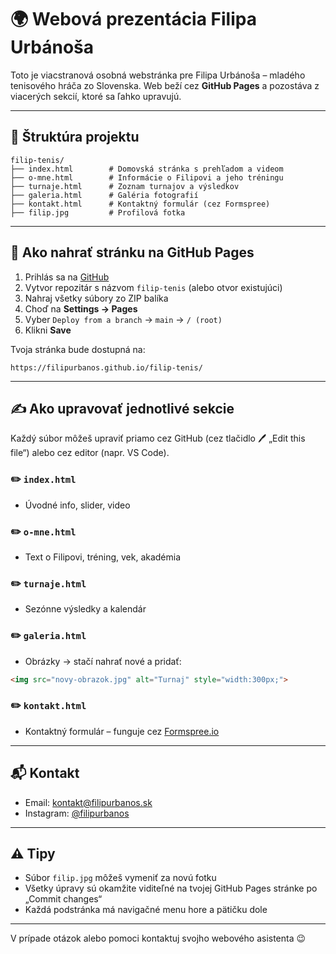 # 🌍 Webová prezentácia Filipa Urbánoša

Toto je viacstranová osobná webstránka pre Filipa Urbánoša – mladého tenisového hráča zo Slovenska. Web beží cez **GitHub Pages** a pozostáva z viacerých sekcií, ktoré sa ľahko upravujú.

---

## 📁 Štruktúra projektu

```
filip-tenis/
├── index.html        # Domovská stránka s prehľadom a videom
├── o-mne.html        # Informácie o Filipovi a jeho tréningu
├── turnaje.html      # Zoznam turnajov a výsledkov
├── galeria.html      # Galéria fotografií
├── kontakt.html      # Kontaktný formulár (cez Formspree)
├── filip.jpg         # Profilová fotka
```

---

## 🔧 Ako nahrať stránku na GitHub Pages

1. Prihlás sa na [GitHub](https://github.com)
2. Vytvor repozitár s názvom `filip-tenis` (alebo otvor existujúci)
3. Nahraj všetky súbory zo ZIP balíka
4. Choď na **Settings → Pages**
5. Vyber `Deploy from a branch` → `main` → `/ (root)`
6. Klikni **Save**

Tvoja stránka bude dostupná na:
```
https://filipurbanos.github.io/filip-tenis/
```

---

## ✍️ Ako upravovať jednotlivé sekcie

Každý súbor môžeš upraviť priamo cez GitHub (cez tlačidlo 🖊 „Edit this file“) alebo cez editor (napr. VS Code).

### ✏️ `index.html`
- Úvodné info, slider, video

### ✏️ `o-mne.html`
- Text o Filipovi, tréning, vek, akadémia

### ✏️ `turnaje.html`
- Sezónne výsledky a kalendár

### ✏️ `galeria.html`
- Obrázky → stačí nahrať nové a pridať:
```html
<img src="novy-obrazok.jpg" alt="Turnaj" style="width:300px;">
```

### ✏️ `kontakt.html`
- Kontaktný formulár – funguje cez [Formspree.io](https://formspree.io)

---

## 📬 Kontakt

- Email: kontakt@filipurbanos.sk
- Instagram: [@filipurbanos](https://instagram.com)

---

## ⚠️ Tipy

- Súbor `filip.jpg` môžeš vymeniť za novú fotku
- Všetky úpravy sú okamžite viditeľné na tvojej GitHub Pages stránke po „Commit changes“
- Každá podstránka má navigačné menu hore a pätičku dole

---

V prípade otázok alebo pomoci kontaktuj svojho webového asistenta 😉
